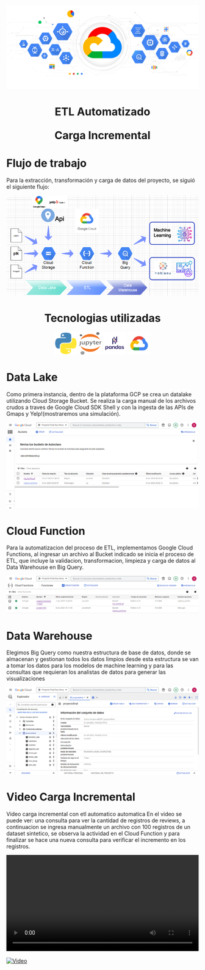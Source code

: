 <p align='center'>
<img src ="/src/data.jpg">
<p>

<h1 align='center'>
 <b>ETL Automatizado</b>

 <b>Carga Incremental</b>
</h1>
 




# **Flujo de trabajo**

Para la extracción, transformación y carga de datos del proyecto, se siguió el siguiente flujo:

<p align='center'>
<img src ="/src/pipeline.png">
<p>

<h1 align="center">Tecnologias utilizadas</h1>

<p align='center'>
<img src="/src/python.png" width="60" height="60">
<img src="/src/jupyter.png" width="60" height="60">
<img src="/src/pandas.png" width="60" height="60">
<img src="/src/gcloud.png" width="60" height="60">
<p>

# **Data Lake**


 Como primera instancia, dentro de la plataforma GCP se crea un datalake utilizando Cloud Storage Bucket. Se realiza la carga manual de los archivos crudos a traves de Google Cloud SDK Shell y con la ingesta de las APIs de Gmaps y Yelp!(mostraremos una simulación).



<p align='center'>
<img src ="/src/bucket.png">
<p>

# **Cloud Function**

Para la automatizacion del proceso de ETL, implementamos Google Cloud Functions, al ingresar un archivo al Bucket indicado se inicia el proceso de ETL, que incluye la validacion, transformacion, limpieza y carga de datos al Data Warehouse en Big Query.



<p align='center'>
<img src ="/src/cloud_function.png">
<p>



# **Data Warehouse**

Elegimos Big Query como nuestra estructura de base de datos, donde se almacenan y gestionan todos los datos limpios desde esta estructura se van a tomar los datos para los modelos de machine learning y para las consultas que requieran los analistas de datos para generar las visualizaciones

<p align='center'>
<img src ="/src/bigquery.png">
<p>



# **Video Carga Incremental**

Video carga incremental con etl automatico automatica
En el video se puede ver: una consulta para ver la cantidad de registros de reviews, a continuacion se ingresa manualmente un archivo con 100 registros de un dataset sintetico, se observa la actividad en el Cloud Function y para finalizar se hace una nueva consulta para verificar el incremento en los registros.


<a href="https://drive.google.com/file/d/18R-IQxnabxLFVNuzl6xtp4X0Iz63pCyg/view?usp=drive_link"><video src ="/src/video_carga.mp4" style="width: 1024px; max-width: 100%; height: auto" title="Click en la imagen" >

![Video](./src/video_carga.gif.gif)
